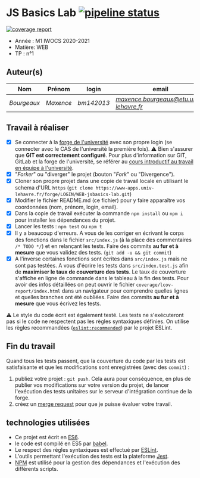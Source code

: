 # JS Basics Lab [![pipeline status](https://www-apps.univ-lehavre.fr/forge/bm142013/WEB-jsbasics-lab/badges/master/pipeline.svg)](https://www-apps.univ-lehavre.fr/forge/bm142013/WEB-jsbasics-lab/commits/master)  
[![coverage report](https://www-apps.univ-lehavre.fr/forge/bm142013/WEB-jsbasics-lab/badges/master/coverage.svg)](https://www-apps.univ-lehavre.fr/forge/bm142013/WEB-jsbasics-lab/commits/master)

- Année : M1 IWOCS 2020-2021
- Matière: WEB
- TP : n°1

## Auteur(s)
|Nom|Prénom|login|email|
|--|--|--|--|
| *Bourgeaux* | *Maxence* | *bm142013* | *maxence.bourgeaux@etu.univ-lehavre.fr* |

## Travail à réaliser

- [X] Se connecter à la [forge de l'université](https://www-apps.univ-lehavre.fr/forge) avec son propre login (se connecter avec le CAS de l'université la première fois). :warning: Bien s'assurer que **GIT est correctement configuré**. Pour plus d'information sur GIT, GitLab et la forge de l'université, se référer au [cours introductif au travail en équipe à l'université](https://pigne.org/teaching/general/lecture/Gestion-de-version-travail-en-equipe).
- [X] "*Forker*" ou "diverger" le projet (bouton "*Fork*" ou "Divergence").
- [X] Cloner son propre projet dans une copie de travail locale en utilisant le schema d'URL `https` (`git clone https://www-apps.univ-lehavre.fr/forge/LOGIN/WEB-jsbasics-lab.git`)
- [X] Modifier le fichier README.md (ce fichier) pour y faire apparaître vos coordonnées (nom, prénom, login, email).
- [X] Dans la copie de travail exécuter la commande `npm install` ou `npm i` pour installer les dépendances du projet.
- [X] Lancer les tests : `npm test` ou `npm t`
- [X] Il y a beaucoup d'erreurs. A vous de les corriger en écrivant le corps des fonctions dans le fichier `src/index.js` (à la place des commentaires `/* TODO */`) et en relançant les tests. Faire des commits **au fur et à mesure** que vous validez des tests. (`git add -u && git commit`)
- [X] A l'inverse certaines fonctions sont écrites dans `src/index.js` mais ne sont pas testées. A vous d'écrire les tests dans `src/index.test.js` afin de **maximiser le taux de couverture des tests**. Le taux de couverture s'affiche en ligne de commande dans le tableau à la fin des tests. Pour avoir des infos détaillées on peut ouvrir le fichier `coverage/lcov-report/index.html` dans un navigateur pour comprendre quelles lignes et quelles branches ont été oubliées. Faire des commits **au fur et à mesure** que vous écrivez les tests.

:warning: Le style du code écrit est également testé. Les tests ne s'exécuteront pas si le code ne respectent pas les règles syntaxiques définies. On utilise les règles recommandées ([`eslint:recommended`](https://eslint.org/docs/rules/)) par le projet ESLint.

## Fin du travail

Quand tous les tests passent, que la couverture du code par les tests est satisfaisante et que les modifications sont enregistrées (avec des `commit`) :

1. publiez votre projet : `git push`. Cela aura pour conséquence, en plus de publier vos modifications sur votre version du projet, de lancer l'exécution des tests unitaires sur le serveur d'intégration continue de la forge.
2. créez un [merge request](https://docs.gitlab.com/ee/gitlab-basics/add-merge-request.html) pour que je puisse évaluer votre travail.

## technologies utilisées

- Ce projet est écrit en [ES6](http://www.ecma-international.org/ecma-262/6.0/index.html).
- le code est compilé en ES5 par [babel](https://babeljs.io/).
- Le respect des règles syntaxiques est effectué par [ESLint](https://eslint.org/).
- L'outils permettant l'exécution des tests est la plateforme [Jest](http://facebook.github.io/jest/).
- [NPM](https://www.npmjs.com/) est utilisé pour la gestion des dépendances et l'exécution des différents scripts.

